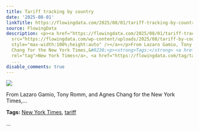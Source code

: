 ```yaml
---
title: Tariff tracking by country
date: '2025-08-01'
linkTitle: https://flowingdata.com/2025/08/01/tariff-tracking-by-country/
source: FlowingData
description: <p><a href="https://flowingdata.com/2025/08/01/tariff-tracking-by-country/"><img
  src="https://flowingdata.com/wp-content/uploads/2025/08/tariff-by-country-cartogram-NYT-750x420.png"
  style="max-width:100%;height:auto" /></a></p>From Lazaro Gamio, Tony Romm, and Agnes
  Chang for the New York Times,&#8230;<p><strong>Tags:</strong> <a href="https://flowingdata.com/tag/new-york-times/"
  rel="tag">New York Times</a>, <a href="https://flowingdata.com/tag/tariff/" rel="tag">tariff</a></p>
  ...
disable_comments: true
---
```

<p><a href="https://flowingdata.com/2025/08/01/tariff-tracking-by-country/"><img src="https://flowingdata.com/wp-content/uploads/2025/08/tariff-by-country-cartogram-NYT-750x420.png" style="max-width:100%;height:auto" /></a></p>From Lazaro Gamio, Tony Romm, and Agnes Chang for the New York Times,&#8230;<p><strong>Tags:</strong> <a href="https://flowingdata.com/tag/new-york-times/" rel="tag">New York Times</a>, <a href="https://flowingdata.com/tag/tariff/" rel="tag">tariff</a></p> ...